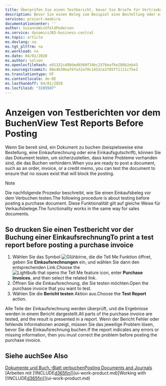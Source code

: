 ```yaml
---
title: Überprüfen Sie einen Testbericht, bevor Sie Briefe für Vertriebs- oder Einkaufsbeleg buchen | Microsoft Docs
description: Bevor Sie einen Beleg zum Beispiel eine Bestellung oder eine Gutschrift buchen, können Sie diese testen und wiederholen, um Fehler zu finden, die die Buchungen möglicherweise sperren.
services: project-madeira
documentationcenter: ''
author: SusanneWindfeldPedersen
ms.service: dynamics365-business-central
ms.topic: article
ms.devlang: na
ms.tgt_pltfrm: na
ms.workload: na
ms.date: 04/01/2020
ms.author: solsen
ms.openlocfilehash: e91332cd90ded6560f34bc2378eaf6e286b2eb43
ms.sourcegitcommit: 88e4b30eaf6fa32af0c1452ce2f85ff1111c75e2
ms.translationtype: HT
ms.contentlocale: de-DE
ms.lasthandoff: 04/01/2020
ms.locfileid: "3195507"
---
```

# <a name="view-test-reports-before-posting"></a><span data-ttu-id="78fee-103">Anzeigen von Testberichten vor dem Buchen</span><span class="sxs-lookup"><span data-stu-id="78fee-103">View Test Reports Before Posting</span></span>
<span data-ttu-id="78fee-104">Wenn Sie bereit sind, ein Dokument zu buchen (beispielsweise eine Bestellung, eine Einkaufsrechnung oder eine Einkaufsgutschrift), können Sie das Dokument testen, um sicherzustellen, dass keine Probleme vorhanden sind, die das Buchen verhindern.</span><span class="sxs-lookup"><span data-stu-id="78fee-104">When you are ready to post a document, such as an order, invoice, or a credit memo, you can test the document to ensure that no issues exist that will block the posting.</span></span>

> [!NOTE]  
>   <span data-ttu-id="78fee-105">Die nachfolgende Prozedur beschreibt, wie Sie einen Einkaufsbeleg vor dem Verbuchen testen.</span><span class="sxs-lookup"><span data-stu-id="78fee-105">The following procedure is about testing before posting a purchase document.</span></span> <span data-ttu-id="78fee-106">Diese Funktionalität gilt auf gleiche Weise für Verkaufsbelege.</span><span class="sxs-lookup"><span data-stu-id="78fee-106">The functionality works in the same way for sales documents.</span></span>

## <a name="to-print-a-test-report-before-posting-a-purchase-invoice"></a><span data-ttu-id="78fee-107">So drucken Sie einen Testbericht vor der Buchung einer Einkaufsrechnung</span><span class="sxs-lookup"><span data-stu-id="78fee-107">To print a test report before posting a purchase invoice</span></span>
1. <span data-ttu-id="78fee-108">Wählen Sie das Symbol ![Glühbirne, die die Tell Me Funktion öffnet](media/ui-search/search_small.png "Sagen Sie mir, was Sie tun wollen"), geben Sie **Einkaufsrechnungen** ein, und wählen Sie dann den entsprechenden Link.</span><span class="sxs-lookup"><span data-stu-id="78fee-108">Choose the ![Lightbulb that opens the Tell Me feature](media/ui-search/search_small.png "Tell me what you want to do") icon, enter **Purchase Invoices**, and then select the related link.</span></span>
2. <span data-ttu-id="78fee-109">Öffnen Sie die Einkaufsrechnung, die Sie testen möchten.</span><span class="sxs-lookup"><span data-stu-id="78fee-109">Open the purchase invoice that you want to test.</span></span>
3. <span data-ttu-id="78fee-110">Wählen Sie die **Bericht testen** Aktion aus.</span><span class="sxs-lookup"><span data-stu-id="78fee-110">Choose the **Test Report** action.</span></span>  

<span data-ttu-id="78fee-111">Alle Teile der Einkaufsrechnung werden überprüft, und die Ergebnisse werden in einem Bericht dargestellt.</span><span class="sxs-lookup"><span data-stu-id="78fee-111">All parts of the purchase invoice are tested, and the result is presented in a report.</span></span> <span data-ttu-id="78fee-112">Wenn der Bericht Fehler oder fehlende Informationen anzeigt, müssen Sie das jeweilige Problem lösen, bevor Sie die Einkaufsrechnung buchen.</span><span class="sxs-lookup"><span data-stu-id="78fee-112">If the report indicates any errors or missing information, then you must correct the problem before posting the purchase invoice.</span></span>

## <a name="see-also"></a><span data-ttu-id="78fee-113">Siehe auch</span><span class="sxs-lookup"><span data-stu-id="78fee-113">See Also</span></span>
[<span data-ttu-id="78fee-114">Dokumente und Buch.-Blatt verbuchen</span><span class="sxs-lookup"><span data-stu-id="78fee-114">Posting Documents and Journals</span></span>](ui-post-documents-journals.md)  
<span data-ttu-id="78fee-115">[Arbeiten mit [!INCLUDE[d365fin](includes/d365fin_md.md)]](ui-work-product.md)</span><span class="sxs-lookup"><span data-stu-id="78fee-115">[Working with [!INCLUDE[d365fin](includes/d365fin_md.md)]](ui-work-product.md)</span></span>
